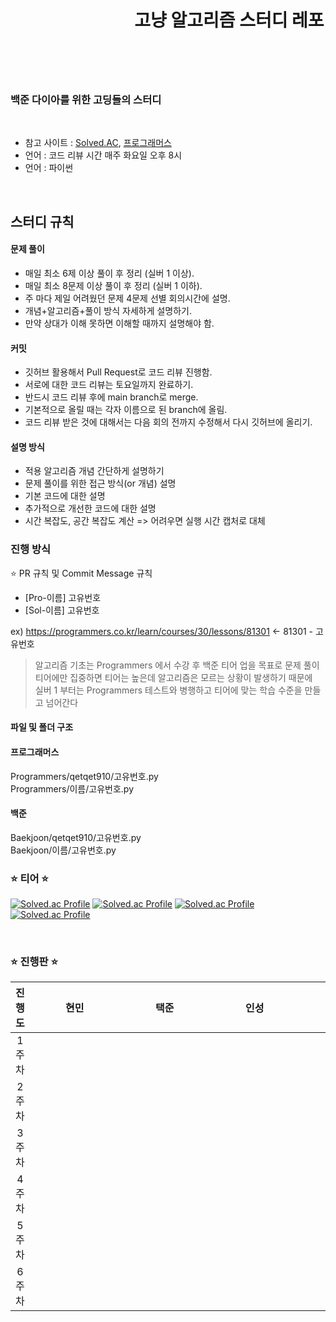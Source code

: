 <header align="center" style="text-align: center">
  
  # 　　　　　　　고냥 알고리즘 스터디 레포
</header><br>

### 백준 다이아를 위한 고딩들의 스터디
<br>

  * 참고 사이트 : [Solved.AC](https://solved.ac/), [프로그래머스](https://programmers.co.kr/)
  * 언어 : 코드 리뷰 시간 매주 화요일 오후 8시
  * 언어 : 파이썬
<br>

## 스터디 규칙

#### 문제 풀이
  * 매일 최소 6제 이상 풀이 후 정리 (실버 1 이상).
  * 매일 최소 8문제 이상 풀이 후 정리 (실버 1 이하).
  * 주 마다 제일 어려웠던 문제 4문제 선별 회의시간에 설명.
  * 개념+알고리즘+풀이 방식 자세하게 설명하기.
  * 만약 상대가 이해 못하면 이해할 때까지 설명해야 함.

#### 커밋
  * 깃허브 활용해서 Pull Request로 코드 리뷰 진행함.
  * 서로에 대한 코드 리뷰는 토요일까지 완료하기.
  * 반드시 코드 리뷰 후에 main branch로 merge.
  * 기본적으로 올릴 때는 각자 이름으로 된 branch에 올림.
  * 코드 리뷰 받은 것에 대해서는 다음 회의 전까지 수정해서 다시 깃허브에 올리기.

#### 설명 방식
  * 적용 알고리즘 개념 간단하게 설명하기
  * 문제 풀이를 위한 접근 방식(or 개념) 설명
  * 기본 코드에 대한 설명
  * 추가적으로 개선한 코드에 대한 설명
  * 시간 복잡도, 공간 복잡도 계산 => 어려우면 실행 시간 캡처로 대체

### 진행 방식

  ⭐ PR 규칙 및 Commit Message 규칙
  * [Pro-이름] 고유번호
  * [Sol-이름] 고유번호

  ex) https://programmers.co.kr/learn/courses/30/lessons/81301 <- 81301 - 고유번호

  > 알고리즘 기초는 Programmers 에서 수강 후 백준 티어 업을 목표로 문제 풀이 <br>
  > 티어에만 집중하면 티어는 높은데 알고리즘은 모르는 상황이 발생하기 때문에 <br>
  > 실버 1 부터는 Programmers 테스트와 병행하고 티어에 맞는 학습 수준을 만들고 넘어간다 <br>

#### 파일 및 폴더 구조

#### 프로그래머스
  Programmers/qetqet910/고유번호.py <br>
  Programmers/이름/고유번호.py

#### 백준
  Baekjoon/qetqet910/고유번호.py <br>
  Baekjoon/이름/고유번호.py


### ⭐ 티어 ⭐ 

[![Solved.ac Profile](http://mazassumnida.wtf/api/v2/generate_badge?boj=qetqet910)](https://solved.ac/qetqet910/)
[![Solved.ac Profile](http://mazassumnida.wtf/api/v2/generate_badge?boj=wns4126)](https://solved.ac/wns4126/)
[![Solved.ac Profile](http://mazassumnida.wtf/api/v2/generate_badge?boj=ji560413)](https://solved.ac/ji560413/)
[![Solved.ac Profile](http://mazassumnida.wtf/api/v2/generate_badge?boj=ghddls7799)](https://solved.ac/ghddls7799/)

<br>

### ⭐ 진행판 ⭐ 

| 진행도 | 현민 | 택준 | 인성 | 찬범 | 
| :--------: | :--------: | :--------: | :--------: | :--------: | 
| 1주차 |　　　　　　　　|　　　　　　　　|　　　　　　　　|　　　　　　　　|
| 2주차 |　　　　　　　　|　　　　　　　　|　　　　　　　　|　　　　　　　　|
| 3주차 |　　　　　　　　|　　　　　　　　|　　　　　　　　|　　　　　　　　|
| 4주차 |　　　　　　　　|　　　　　　　　|　　　　　　　　|　　　　　　　　|
| 5주차 |　　　　　　　　|　　　　　　　　|　　　　　　　　|　　　　　　　　|
| 6주차 |　　　　　　　　|　　　　　　　　|　　　　　　　　|　　　　　　　　|
